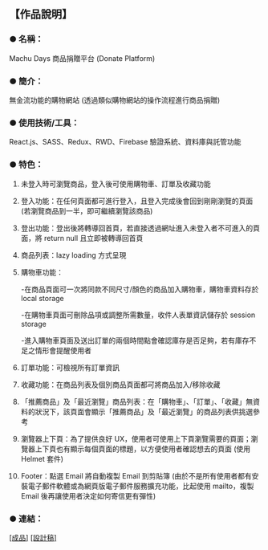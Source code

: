 ## 【作品說明】

### ● 名稱：

Machu Days 商品捐贈平台 (Donate Platform)

### ● 簡介：

無金流功能的購物網站 (透過類似購物網站的操作流程進行商品捐贈)

### ● 使用技術/工具：

React.js、SASS、Redux、RWD、Firebase 驗證系統、資料庫與託管功能

### ● 特色：

1. 未登入時可瀏覽商品，登入後可使用購物車、訂單及收藏功能
2. 登入功能：在任何頁面都可進行登入，且登入完成後會回到剛剛瀏覽的頁面 (若瀏覽商品到一半，即可繼續瀏覽該商品)
3. 登出功能：登出後將轉導回首頁，若直接透過網址進入未登入者不可進入的頁面，將 return null 且立即被轉導回首頁
4. 商品列表：lazy loading 方式呈現
5. 購物車功能：

   -在商品頁面可一次將同款不同尺寸/顏色的商品加入購物車，購物車資料存於 local storage

   -在購物車頁面可刪除品項或調整所需數量，收件人表單資訊儲存於 session storage

   -進入購物車頁面及送出訂單的兩個時間點會確認庫存是否足夠，若有庫存不足之情形會提醒使用者

6. 訂單功能：可檢視所有訂單資訊
7. 收藏功能：在商品列表及個別商品頁面都可將商品加入/移除收藏
8. 「推薦商品」及「最近瀏覽」商品列表：在「購物車」、「訂單」、「收藏」無資料的狀況下，該頁面會顯示「推薦商品」及「最近瀏覽」的商品列表供挑選參考
9. 瀏覽器上下頁：為了提供良好 UX，使用者可使用上下頁瀏覽需要的頁面；瀏覽器上下頁也有顯示每個頁面的標題，以方便使用者確認想去的頁面 (使用 Helmet 套件)
10. Footer：點選 Email 將自動複製 Email 到剪貼簿 (由於不是所有使用者都有安裝電子郵件軟體或為網頁版電子郵件服務擴充功能，比起使用 mailto，複製 Email 後再讓使用者決定如何寄信更有彈性)

### ● 連結：

[[成品]](https://donate-platform.web.app/)
[[設計稿]](https://www.figma.com/proto/k2jxRyN8YHUWhu6Y5MWVRB/Donate-Platform?node-id=5%3A2)
